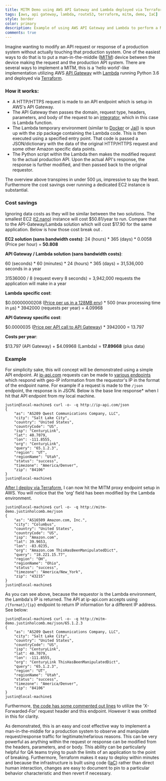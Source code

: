 ```yaml
---
title: MITM Demo using AWS API Gateway and Lambda deployed via Terraform
tags: [aws, api gateway, lambda, route53, terraform, mitm, demo, IaC]
style: border
color: primary
description: Example of using AWS API Gateway and Lambda to perform a MITM deployed with terraform.
comments: true
---
```


Imagine wanting to modify an API request or response of a production system without actually touching that production system. One of the easiest ways to do that is to put a man-in-the-middle ([MITM](https://en.wikipedia.org/wiki/Man-in-the-middle_attack)) device between the device making the request and the production API system. There are several ways to implement a MITM, this is a 'hello world'-like implementation utilizing AWS [API Gateway](https://aws.amazon.com/api-gateway/) with [Lambda](https://aws.amazon.com/lambda/) running Python 3.6 and deployed via [Terraform](https://www.terraform.io/).

### How it works:

* A HTTP/HTTPS request is made to an API endpoint which is setup in AWS's API Gateway.
* The API Gateway then passes the domain, request type, headers, parameters, and body of the request to an [integrator](https://docs.aws.amazon.com/apigateway/latest/developerguide/api-gateway-api-integration-types.html), which in this case is Lambda function.
* The Lambda temporary environment (similar to [Docker](https://docs.docker.com/) or [Jail](https://www.freebsd.org/doc/en_US.ISO8859-1/books/handbook/jails.html)) is spun up with the zip package containing the Lambda code. This is then executed using a specified entry point. That code is passed a JSON/dictionary with the data of the original HTTP/HTTPS request and some other Amazon specific data points.
* The Python script within the Lambda then makes the modified request to the actual production API. Upon the actual API's response, the response is further modified, and then passed back to the original requestor.

The overview above transpires in under 500 &micro;s, impressive to say the least. Furthermore the cost savings over running a dedicated EC2 instance is substantial.

### Cost savings

Ignoring data costs as they will be similar between the two solutions. The smallest EC2 ([t2.nano](https://aws.amazon.com/ec2/pricing/on-demand/)) instance will cost $50.81/year to run. Compare that to the API-Gateway/Lambda solution which will cost $17.90 for the same application. Below is how those cost break out .

**EC2 solution (sans bandwidth costs)**:
24 (hours) &#42; 365 (days) &#42; 0.0058 (Price per hour) = **50.808**

**API Gateway / Lambda solution (sans bandwidth costs)**:

60 (seconds) &#42; 60 (minutes) &#42; 24 (hours) &#42; 365 (days) = 31,536,000 seconds in a year

31536000 / 8 (request every 8 seconds) = 3,942,000 requests the application will make in a year

**Lambda specific cost**:

$0.00000000208 ([Price per &micro;s in a 128MB env](https://aws.amazon.com/lambda/pricing/)) &#42; 500 (max processing time in &micro;s) &#42; 3942000 (requests per year) = 4.09968

**API Gateway specific cost**:

$0.0000035 ([Price per API call to API Gateway](https://aws.amazon.com/api-gateway/pricing/)) &#42; 3942000 = 13.797

**Costs per year**:

$13.797 (API Gateway) &#43; $4.09968 (Lambda) = **17.89668** (plus data)

### Example

For simplicity sake, this will concept will be demonstrated using a simple API endpoint. At [ip-api.com](http://ip-api.com) requests can be made to [various endpoints](http://www.ip-api.com/docs/) which respond with geo-IP information from the requestor's IP in the format of the endpoint name. For example if a request is made to the `/json` endpoint, the response is in JSON. Below is the base line response* when I hit that API endpoint from my local machine.

    justin@local-machine$ curl -o- -q http://ip-api.com/json
    {
        "as": "AS209 Qwest Communications Company, LLC",
        "city": "Salt Lake City",
        "country": "United States",
        "countryCode": "US",
        "isp": "CenturyLink",
        "lat": 40.7079,
        "lon": -111.8555,
        "org": "CenturyLink",
        "query": "65.1.2.3",
        "region": "UT",
        "regionName": "Utah",
        "status": "success",
        "timezone": "America/Denver",
        "zip": "84106"
    }
    justin@local-machine$

[After I deploy via Terraform](https://github.com/EpiJunkie/mitm-demo-aws-api-gw-lambda-terraform), I can now hit the MITM proxy endpoint setup in AWS. You will notice that the 'org' field has been modified by the Lambda environment.

    justin@local-machine$ curl -o- -q http://mitm-demo.justinholcomb.me/json
    {
        "as": "AS16509 Amazon.com, Inc.",
        "city": "Columbus",
        "country": "United States",
        "countryCode": "US",
        "isp": "Amazon.com",
        "lat": 39.9653,
        "lon": -83.0235,
        "org": "Amazon.com ThisHasBeenManipulatedDict",
        "query": "18.221.15.77",
        "region": "OH",
        "regionName": "Ohio",
        "status": "success",
        "timezone": "America/New_York",
        "zip": "43215"
    }
    justin@local-machine$

As you can see above, because the requestor is the Lambda environment, the Lambda's IP is returned. The API at ip-api.com accepts using `/{format}/{ip}` endpoint to return IP information for a different IP address. See below:

    justin@local-machine$ curl -o- -q http://mitm-demo.justinholcomb.me/json/65.1.2.3
    {
        "as": "AS209 Qwest Communications Company, LLC",
        "city": "Salt Lake City",
        "country": "United States",
        "countryCode": "US",
        "isp": "CenturyLink",
        "lat": 40.7079,
        "lon": -111.8555,
        "org": "CenturyLink ThisHasBeenManipulatedDict",
        "query": "65.1.2.3",
        "region": "UT",
        "regionName": "Utah",
        "status": "success",
        "timezone": "America/Denver",
        "zip": "84106"
    }
    justin@local-machine$

Furthermore, [the code has some commented out lines](https://github.com/EpiJunkie/mitm-demo-aws-api-gw-lambda-terraform/blob/master/lambda-function.py#L52) to utilize the 'X-Forwarded-For' request header and this endpoint. However it was omitted in this for clarity.

As demonstrated, this is an easy and cost effective way to implement a man-in-the-middle for a production system to observe and manipulate request/response traffic for legitimate/nefarious reasons. This can be very powerful as anything within the request or response can be modified from the headers, parameters, and or body. This ability can be particularly helpful for QA teams trying to push the limits of an application to the point of breaking. Furthermore, Terraform makes it easy to deploy within minutes and because the infrastructure is built using code ([IaC](https://en.wikipedia.org/wiki/Infrastructure_as_Code)) rather than direct human interaction, changes are easy to document to pin to a particular behavior characteristic and then revert if necessary.
